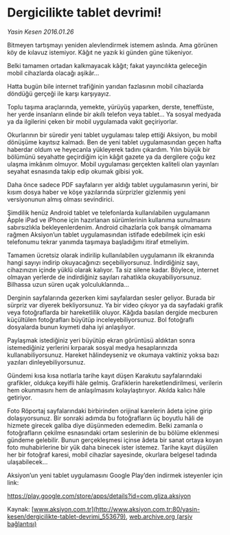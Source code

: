 # Dergicilikte tablet devrimi!

*Yasin Kesen 2016.01.26*

<div class="pNewsDetailMainContent ctx_content" itemprop="articleBody">
 <p>
  Bitmeyen tartışmayı yeniden alevlendirmek istemem aslında. Ama görünen köy de kılavuz istemiyor. Kâğıt ne yazık ki günden güne tükeniyor.
 </p>
 <p>
  Belki tamamen ortadan kalkmayacak kâğıt; fakat yayıncılıkta geleceğin mobil cihazlarda olacağı aşikâr...
 </p>
 <p>
  Hatta bugün bile internet trafiğinin yarıdan fazlasının mobil cihazlarda döndüğü gerçeği ile karşı karşıyayız.
 </p>
 <p>
  Toplu taşıma araçlarında, yemekte, yürüyüş yaparken, derste, teneffüste, her yerde insanların elinde bir akıllı telefon veya tablet... Ya sosyal medyada ya da ilgilerini çeken bir mobil uygulamada vakit geçiriyorlar.
 </p>
 <p>
  Okurlarının bir süredir yeni tablet uygulaması talep ettiği Aksiyon, bu mobil dönüşüme kayıtsız kalmadı. Ben de yeni tablet uygulamasından geçen hafta haberdar oldum ve heyecanla yükleyerek tadını çıkardım. Yılın büyük bir bölümünü seyahatte geçirdiğim için kâğıt gazete ya da dergilere çoğu kez ulaşma imkânım olmuyor. Mobil uygulaması gerçekten kaliteli olan yayınları seyahat esnasında takip edip okumak gibisi yok.
 </p>
 <p>
  Daha önce sadece PDF sayfaların yer aldığı tablet uygulamasının yerini, bir kısım dosya haber ve köşe yazılarında sürprizler gizlenmiş yeni versiyonunun almış olması sevindirici.
 </p>
 <p>
  Şimdilik henüz Android tablet ve telefonlarda kullanılabilen uygulamanın Apple iPad ve iPhone için hazırlanan sürümlerinin kullanıma sunulmasını sabırsızlıkla bekleyenlerdenim. Android cihazlarla çok barışık olmamama rağmen Aksiyon’un tablet uygulamasından istifade edebilmek için eski telefonumu tekrar yanımda taşımaya başladığımı itiraf etmeliyim.
 </p>
 <p>
  Tamamen ücretsiz olarak indirilip kullanılabilen uygulamanın ilk ekranında hangi sayıyı indirip okuyacağınızı seçebiliyorsunuz. İndirdiğiniz sayı, cihazınızın içinde yüklü olarak kalıyor. Ta siz silene kadar. Böylece, internet olmayan yerlerde de indirdiğiniz sayıları rahatlıkla okuyabiliyorsunuz. Bilhassa uzun süren uçak yolculuklarında...
 </p>
 <p>
  Derginin sayfalarında gezerken kimi sayfalardan sesler geliyor. Burada bir sürpriz var diyerek bekliyorsunuz. Ya bir video çıkıyor ya da sayfadaki grafik veya fotoğraflarda bir hareketlilik oluyor. Kâğıda basılan dergide mecburen küçültülen fotoğrafları büyütüp inceleyebiliyorsunuz. Bol fotoğraflı dosyalarda bunun kıymeti daha iyi anlaşılıyor.
 </p>
 <p>
  Paylaşmak istediğiniz yeri büyütüp ekran görüntüsü aldıktan sonra istemediğiniz yerlerini kırparak sosyal medya hesaplarınızda kullanabiliyorsunuz. Hareket hâlindeyseniz ve okumaya vaktiniz yoksa bazı yazıları dinleyebiliyorsunuz.
 </p>
 <p>
  Gündemi kısa kısa notlarla tarihe kayıt düşen Karakutu sayfalarındaki grafikler, oldukça keyifli hâle gelmiş. Grafiklerin hareketlendirilmesi, verilerin hem okunmasını hem de anlaşılmasını kolaylaştırıyor. Akılda kalıcı hâle getiriyor.
 </p>
 <p>
  Foto Röportaj sayfalarındaki birbirinden orijinal karelerin âdeta içine girip dolaşıyorsunuz. Bir sonraki adımda bu fotoğrafların üç boyutlu hâli de hizmete girecek galiba diye düşünmeden edemedim. Belki zamanla o fotoğrafların çekilme esnasındaki ortam seslerinin de bu bölüme eklenmesi gündeme gelebilir. Bunun gerçekleşmesi içinse âdeta bir sanat ortaya koyan foto muhabirlerine bir yük daha binecek ister istemez. Tarihe kayıt düşülen her bir fotoğraf karesi, mobil cihazlar sayesinde, okurlara belgesel tadında ulaşabilecek...
 </p>
 <p>
  Aksiyon’un yeni tablet uygulamasını Google Play’den indirmek isteyenler için link:
 </p>
 <p>
  <a href="http://web.archive.org/web/20160203121452/https://play.google.com/store/apps/details?id=com.gliza.aksiyon">
   https://play.google.com/store/apps/details?id=com.gliza.aksiyon
  </a>
 </p>
</div>


Kaynak: [www.aksiyon.com.tr](http://www.aksiyon.com.tr:80/yasin-kesen/dergicilikte-tablet-devrimi_553679), [web.archive.org (arşiv bağlantısı)](http://web.archive.org/web/20160203121452/http://www.aksiyon.com.tr:80/yasin-kesen/dergicilikte-tablet-devrimi_553679)
